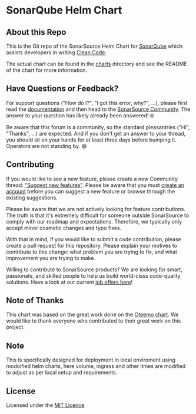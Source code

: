 SonarQube Helm Chart
=================

About this Repo
----------------

This is the Git repo of the SonarSource Helm Chart for [SonarQube](https://www.sonarqube.org/) which assists developers in writing [Clean Code](https://www.sonarsource.com/solutions/clean-code/?utm_medium=referral&utm_source=github&utm_campaign=clean-code&utm_content=helm-chart-sonarqube).

The actual chart can be found in the [charts](charts/sonarqube) directory and see the README of the chart for more information.

Have Questions or Feedback?
---------------------------

For support questions ("How do I?", "I got this error, why?", ...), please first read the [documentation](https://docs.sonarqube.org) and then head to the [SonarSource Community](https://community.sonarsource.com/c/help/sq/10). The answer to your question has likely already been answered! 🤓

Be aware that this forum is a community, so the standard pleasantries ("Hi", "Thanks", ...) are expected. And if you don't get an answer to your thread, you should sit on your hands for at least three days before bumping it. Operators are not standing by. 😄

Contributing
------------

If you would like to see a new feature, please create a new Community thread: ["Suggest new features"](https://community.sonarsource.com/c/suggestions/features). Please be aware that you must [create an account](https://community.sonarsource.com/signup) before you can suggest a new feature or browse through the existing suggestions.

Please be aware that we are not actively looking for feature contributions. The truth is that it's extremely difficult for someone outside SonarSource to comply with our roadmap and expectations. Therefore, we typically only accept minor cosmetic changes and typo fixes.

With that in mind, if you would like to submit a code contribution, please create a pull request for this repository. Please explain your motives to contribute to this change: what problem you are trying to fix, and what improvement you are trying to make.

Willing to contribute to SonarSource products? We are looking for smart, passionate, and skilled people to help us build world-class code-quality solutions. Have a look at our current [job offers here](https://www.sonarsource.com/company/jobs/)!

Note of Thanks
--------------

This chart was based on the great work done on the [Oteemo chart](https://github.com/Oteemo/charts/tree/master/charts/sonarqube).
We would like to thank everyone who contributed to their great work on this project.

Note
---------------------------
This is specifically designed for deployment in local enviroment using modoified helm charts, here volume, ingress and other itmes are modified to adjust as per local setup and requirements.

License
-------

Licensed under the [MIT Licence](LICENSE)
